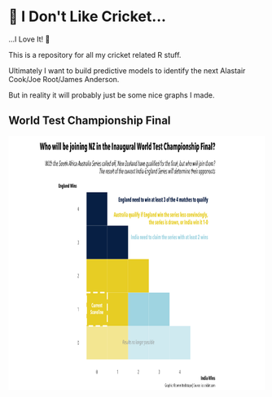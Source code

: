 # 🏏 I Don't Like Cricket...
...I Love It! 🏏

This is a repository for all my cricket related R stuff.

Ultimately I want to build predictive models to identify the next Alastair Cook/Joe Root/James Anderson.

But in reality it will probably just be some nice graphs I made.


## World Test Championship Final

<p align="center">
  <img width="800" height="500" src="https://github.com/committedtotape/i-dont-like-cricket/blob/main/world_test_finals/plots/world_test_championship.png">
</p>


